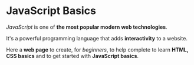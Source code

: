 # JavaScript Basics
<p><em>JavaScript</em> is one of <strong>the most popular modern web technologies</strong>.</p>
<p>It's a powerful programming language that adds <strong>interactivity</strong> to a website.</p>
<p>Here a <strong>web page</strong> to create, for <em>beginners</em>, to help complete to learn <strong>HTML, CSS basics</strong> and to get started with <strong>JavaScript basics</strong>.</p>